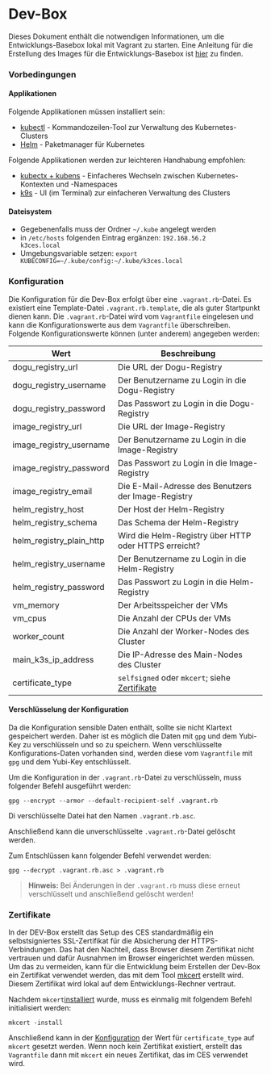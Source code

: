# Dev-Box

Dieses Dokument enthält die notwendigen Informationen, um die Entwicklungs-Basebox lokal mit Vagrant zu starten.
Eine Anleitung für die Erstellung des Images für die Entwicklungs-Basebox ist [hier](./building_basebox_de.md) zu
finden.

### Vorbedingungen

#### Applikationen

Folgende Applikationen müssen installiert sein:

- [kubectl](https://kubernetes.io/de/docs/tasks/tools/install-kubectl/) - Kommandozeilen-Tool zur Verwaltung des Kubernetes-Clusters
- [Helm](https://helm.sh/docs/intro/quickstart/) - Paketmanager für Kubernetes

Folgende Applikationen werden zur leichteren Handhabung empfohlen:

- [kubectx + kubens](https://github.com/ahmetb/kubectx) - Einfacheres Wechseln zwischen Kubernetes-Kontexten und -Namespaces
- [k9s](https://k9scli.io/topics/install/) - UI (im Terminal) zur einfacheren Verwaltung des Clusters

#### Dateisystem

- Gegebenenfalls muss der Ordner `~/.kube` angelegt werden
- in `/etc/hosts` folgenden Eintrag ergänzen: `192.168.56.2     k3ces.local`
- Umgebungsvariable setzen: `export KUBECONFIG=~/.kube/config:~/.kube/k3ces.local`

### Konfiguration

Die Konfiguration für die Dev-Box erfolgt über eine `.vagrant.rb`-Datei. Es existiert eine Template-Datei `.vagrant.rb.template`, 
die als guter Startpunkt dienen kann. Die `.vagrant.rb`-Datei wird vom `Vagrantfile` eingelesen und
kann die Konfigurationswerte aus dem `Vagrantfile` überschreiben.
Folgende Konfigurationswerte können (unter anderem) angegeben werden:

| Wert                     | Beschreibung                                                  |
|--------------------------|---------------------------------------------------------------|
| dogu_registry_url        | Die URL der Dogu-Registry                                     |
| dogu_registry_username   | Der Benutzername zu Login in die Dogu-Registry                |
| dogu_registry_password   | Das Passwort zu Login in die Dogu-Registry                    |
| image_registry_url       | Die URL der Image-Registry                                    |
| image_registry_username  | Der Benutzername zu Login in die Image-Registry               |
| image_registry_password  | Das Passwort zu Login in die Image-Registry                   |
| image_registry_email     | Die E-Mail-Adresse des Benutzers der Image-Registry           |
| helm_registry_host       | Der Host der Helm-Registry                                    |
| helm_registry_schema     | Das Schema der Helm-Registry                                  |
| helm_registry_plain_http | Wird die Helm-Registry über HTTP oder HTTPS erreicht?         |
| helm_registry_username   | Der Benutzername zu Login in die Helm-Registry                |
| helm_registry_password   | Das Passwort zu Login in die Helm-Registry                    |
| vm_memory                | Der Arbeitsspeicher der VMs                                   |
| vm_cpus                  | Die Anzahl der CPUs der VMs                                   |
| worker_count             | Die Anzahl der Worker-Nodes des Cluster                       |
| main_k3s_ip_address      | Die IP-Adresse des Main-Nodes des Cluster                     |
| certificate_type         | `selfsigned` oder `mkcert`; siehe [Zertifikate](#zertifikate) |

#### Verschlüsselung der Konfiguration

Da die Konfiguration sensible Daten enthält, sollte sie nicht Klartext gespeichert werden.
Daher ist es möglich die Daten mit `gpg` und dem Yubi-Key zu verschlüsseln und so zu speichern.
Wenn verschlüsselte Konfigurations-Daten vorhanden sind, werden diese vom `Vagrantfile` mit `gpg` und dem Yubi-Key
entschlüsselt.

Um die Konfiguration in der `.vagrant.rb`-Datei zu verschlüsseln, muss folgender Befehl ausgeführt werden:

```shell
gpg --encrypt --armor --default-recipient-self .vagrant.rb
```
Di verschlüsselte Datei hat den Namen `.vagrant.rb.asc`.

Anschließend kann die unverschlüsselte `.vagrant.rb`-Datei gelöscht werden.

Zum Entschlüssen kann folgender Befehl verwendet werden:

```shell
gpg --decrypt .vagrant.rb.asc > .vagrant.rb
```

> **Hinweis:** Bei Änderungen in der `.vagrant.rb` muss diese erneut verschlüsselt und anschließend gelöscht werden!

### Zertifikate
In der DEV-Box erstellt das Setup des CES standardmäßig ein selbstsigniertes SSL-Zertifikat für die Absicherung der HTTPS-Verbindungen.
Das hat den Nachteil, dass Browser diesem Zertifikat nicht vertrauen und dafür Ausnahmen im Browser eingerichtet werden müssen.
Um das zu vermeiden, kann für die Entwicklung beim Erstellen der Dev-Box ein Zertifikat verwendet werden, das mit dem Tool [mkcert](https://github.com/FiloSottile/mkcert) erstellt wird. 
Diesem Zertifikat wird lokal auf dem Entwicklungs-Rechner vertraut.

Nachdem `mkcert`[installiert](https://github.com/FiloSottile/mkcert#installation) wurde, muss es einmalig mit folgendem Befehl initialisiert werden:
```shell
mkcert -install
```

Anschließend kann in der [Konfiguration](#konfiguration) der Wert für `certificate_type` auf `mkcert` gesetzt werden.
Wenn noch kein Zertifikat existiert, erstellt das `Vagrantfile` dann mit `mkcert` ein neues Zertifikat, das im CES verwendet wird.
